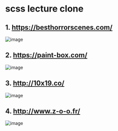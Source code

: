 # scss lecture clone

## 1. https://besthorrorscenes.com/

![image](https://user-images.githubusercontent.com/70872563/151359624-ce302d36-23d0-4ebe-bcaf-bdee94ba8e76.png)

## 2. https://paint-box.com/

![image](https://user-images.githubusercontent.com/97082997/162625934-d7b6c59e-720a-42c6-a9e0-bad834203d16.png)

## 3. http://10x19.co/

![image](https://user-images.githubusercontent.com/70872563/169657070-f875a54a-99b6-473f-955a-615a48c9347d.png)

## 4. http://www.z-o-o.fr/

![image](https://user-images.githubusercontent.com/70872563/171011502-8bb34a36-9296-40ec-b2e1-fec5681c845a.png)
